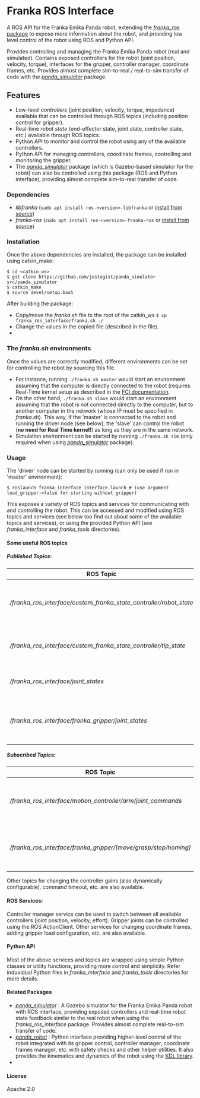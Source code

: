 # Franka ROS Interface

A ROS API for the Franka Emika Panda robot, extending the [*franka_ros* package][franka-ros] to expose more information about the robot, and providing low level control of the robot using ROS and Python API.  

Provides controlling and managing the Franka Emika Panda robot (real and simulated). Contains exposed controllers for the robot (joint position, velocity, torque), interfaces for the gripper, controller manager, coordinate frames, etc. Provides almost complete sim-to-real / real-to-sim transfer of code with the [*panda_simulator*][ps-repo] package. 

## Features
  - Low-level *controllers* (joint position, velocity, torque, impedance) available that can be controlled through ROS topics (including position control for gripper).
  - Real-time *robot state* (end-effector state, joint state, controller state, etc.) available through ROS topics.
  - Python API to monitor and control the robot using any of the available controllers.
  - Python API for managing controllers, coordinate frames, controlling and monitoring the gripper.
  - The [*panda_simulator*][ps-repo] package (which is Gazebo-based simulator for the robot) can also be controlled using this package (ROS and Python interface), providing almost complete sim-to-real transfer of code.
 
  ### Dependencies

 - *libfranka* (`sudo apt install ros-<version>-libfranka` or [install from source][libfranka-doc])
 - *franka-ros* (`sudo apt install ros-<version>-franka-ros` or [install from source][libfranka-doc])
 
### Installation
Once the above dependencies are installed, the package can be installed using catkin_make:

    $ cd <catkin_ws>
    $ git clone https://github.com/justagist/panda_simulator src/panda_simulator
    $ catkin_make
    $ source devel/setup.bash
 
 After building the package:
 
 - Copy/move the *franka.sh* file to the root of the catkin_ws
    `$ cp franka_ros_interface/franka.sh ./`
 - Change the values in the copied file (described in the file).
 - 
 ### The *franka.sh* environments
 Once the values are correctly modified, different environments can be set for controlling the robot by sourcing this file.

- For instance, running `./franka.sh master` would start an environment assuming that the computer is directly connected to the robot (requires Real-Time kernel setup as described in the [FCI documentation](https://frankaemika.github.io/docs/installation_linux.html). 
- On the other hand, `./franka.sh slave` would start an environment assuming that the robot is not connected directly to the computer, but to another computer in the network (whose IP must be specified in *franka.sh*). This way, if the 'master' is connected to the robot and running the driver node (see below), the 'slave' can control the robot (**no need for Real Time kernel!**) as long as they are in the same network.
- Simulation environment can be started by running `./franka.sh sim` (only required when using [*panda_simulator*][ps-repo] package).
 
### Usage

The 'driver' node can be started by running (can only be used if run in 'master' environment):
    
    $ roslaunch franka_interface interface.launch # (use argument load_gripper:=false for starting without gripper)
    
This exposes a variety of ROS topics and services for communicating with and controlling the robot. This can be accessed and modified using ROS topics and services (see below too find out about some of the available topics and services), or using the provided Python API (see *franka_interface* and *franka_tools* directories).

#### Some useful ROS topics

##### Published Topics:
| ROS Topic | Data |
| ------ | ------ |
| */franka_ros_interface/custom_franka_state_controller/robot_state* | gravity, coriolis, jacobian, cartesian velocity, etc. |
| */franka_ros_interface/custom_franka_state_controller/tip_state* | end-effector pose, wrench, etc. |
| */franka_ros_interface/joint_states* | joint positions, velocities, efforts |
| */franka_ros_interface/franka_gripper/joint_states* | joint positions, velocities, efforts of gripper joints |

##### Subscribed Topics:
| ROS Topic | Data |
| ------ | ------ |
| */franka_ros_interface/motion_controller/arm/joint_commands* | command the robot using the currently active controller |
| */franka_ros_interface/franka_gripper/[move/grasp/stop/homing]* | (action msg) command the joints of the gripper |

Other topics for changing the controller gains (also dynamically configurable), command timeout, etc. are also available. 

#### ROS Services:
Controller manager service can be used to switch between all available controllers (joint position, velocity, effort). Gripper joints can be controlled using the ROS ActionClient. Other services for changing coordinate frames, adding gripper load configuration, etc. are also available.

#### Python API

Most of the above services and topics are wrapped using simple Python classes or utility functions, providing more control and simplicity. Refer induvidual Python files in *franka_interface* and *franka_tools* directories for more details.

#### Related Packages

- [*panda_simulator*][ps-repo] : A Gazebo simulator for the Franka Emika Panda robot with ROS interface, providing exposed controllers and real-time robot state feedback similar to the real robot when using the *franka_ros_interface* package. Provides almost complete real-to-sim transfer of code.
- [*panda_robot*](https://github.com/justagist/panda_robot) : Python interface providing higher-level control of the robot integrated with its gripper control, controller manager, coordinate frames manager, etc. with safety checks and other helper utilities. It also provides the kinematics and dynamics of the robot using the [KDL library](http://wiki.ros.org/kdl).
- 

#### License

Apache 2.0

   [libfranka-doc]: <https://frankaemika.github.io/docs/installation_linux.html#building-from-source>
   [franka-ros]: <https://frankaemika.github.io/docs/franka_ros.html>
   [ps-repo]: <https://github.com/justagist/panda_simulator>
   
   
   
